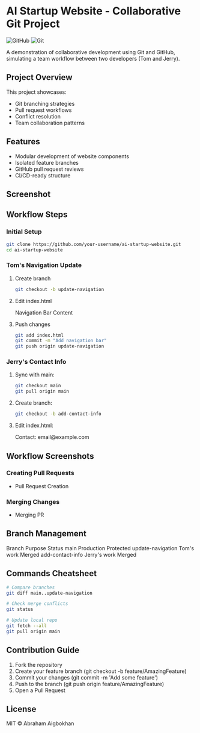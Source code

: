 # AI Startup Website - Collaborative Git Project

![GitHub](https://img.shields.io/badge/github-%23121011.svg?style=for-the-badge&logo=github&logoColor=white)
![Git](https://img.shields.io/badge/git-%23F05033.svg?style=for-the-badge&logo=git&logoColor=white)

A demonstration of collaborative development using Git and GitHub, simulating a team workflow between two developers (Tom and Jerry).

## Project Overview
This project showcases:
- Git branching strategies
- Pull request workflows
- Conflict resolution
- Team collaboration patterns

## Features
- Modular development of website components
- Isolated feature branches
- GitHub pull request reviews
- CI/CD-ready structure

## Screenshot


## Workflow Steps

### Initial Setup
```bash
git clone https://github.com/your-username/ai-startup-website.git
cd ai-startup-website
```
### Tom's Navigation Update
   1. Create branch

      ```bash
      git checkout -b update-navigation
      ```
   2. Edit index.html
      <nav>Navigation Bar Content</nav>
   3. Push changes

      ```bash
      git add index.html
      git commit -m "Add navigation bar"
      git push origin update-navigation
      ```
### Jerry's Contact Info
   1. Sync with main:

      ```bash
      git checkout main
      git pull origin main
      ```
   2. Create branch:

      ```bash
      git checkout -b add-contact-info
      ```
   3. Edit index.html:

      <footer>Contact: email@example.com</footer>

## Workflow Screenshots

### Creating Pull Requests
   * Pull Request Creation

### Merging Changes
   * Merging PR

## Branch Management
Branch	Purpose	Status
main	Production	Protected
update-navigation	Tom's work	Merged
add-contact-info	Jerry's work	Merged

## Commands Cheatsheet
   ```bash
   # Compare branches
   git diff main..update-navigation
   
   # Check merge conflicts
   git status
   
   # Update local repo
   git fetch --all
   git pull origin main
   ```

## Contribution Guide
   1. Fork the repository
   2. Create your feature branch (git checkout -b feature/AmazingFeature)
   3. Commit your changes (git commit -m 'Add some feature')
   4. Push to the branch (git push origin feature/AmazingFeature)
   5. Open a Pull Request

## License
   MIT © Abraham Aigbokhan
